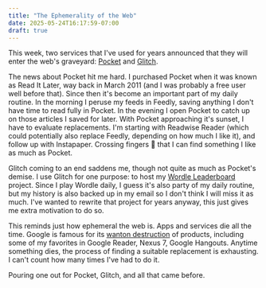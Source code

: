 ```yaml
---
title: "The Ephemerality of the Web"
date: 2025-05-24T16:17:59-07:00
draft: true
---
```


This week, two services that I've used for years announced that they will enter the web's graveyard: [Pocket](https://support.mozilla.org/en-US/kb/future-of-pocket) and [Glitch](https://blog.glitch.com/post/changes-are-coming-to-glitch/). 

The news about Pocket hit me hard. I purchased Pocket when it was known as Read It Later, way back in March 2011 (and I was probably a free user well before that). Since then it's become an important part of my daily routine. In the morning I peruse my feeds in Feedly, saving anything I don't have time to read fully in Pocket. In the evening I open Pocket to catch up on those articles I saved for later. With Pocket approaching it's sunset, I have to evaluate replacements. I'm starting with Readwise Reader (which could potentially also replace Feedly, depending on how much I like it), and follow up with Instapaper. Crossing fingers 🤞 that I can find something I like as much as Pocket.

Glitch coming to an end saddens me, though not quite as much as Pocket's demise. I use Glitch for one purpose: to host my [Wordle Leaderboard](/projects) project. Since I play Wordle daily, I guess it's also party of my daily routine, but my history is also backed up in my email so I don't think I will miss it as much. I've wanted to rewrite that project for years anyway, this just gives me extra motivation to do so.

This reminds just how ephemeral the web is. Apps and services die all the time. Google is famous for its [wanton destruction](https://killedbygoogle.com/) of products, including some of my favorites in Google Reader, Nexus 7, Google Hangouts. Anytime something dies, the process of finding a suitable replacement is exhausting. I can't count how many times I've had to do it.

Pouring one out for Pocket, Glitch, and all that came before.